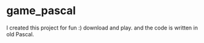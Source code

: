 # game_pascal
I created this project for fun :)
download and play.
and the code is written in old Pascal.
